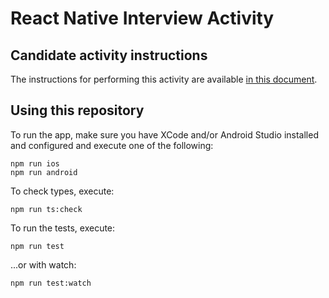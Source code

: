 React Native Interview Activity
===============================

Candidate activity instructions
-------------------------------

The instructions for performing this activity are available 
[in this document](https://add-link-here).

Using this repository
---------------------

To run the app, make sure you have XCode and/or Android Studio installed and
configured and execute one of the following:

```shell
npm run ios
npm run android
```

To check types, execute:

```shell
npm run ts:check
```

To run the tests, execute:

```shell
npm run test
```

...or with watch:

```shell
npm run test:watch
```
